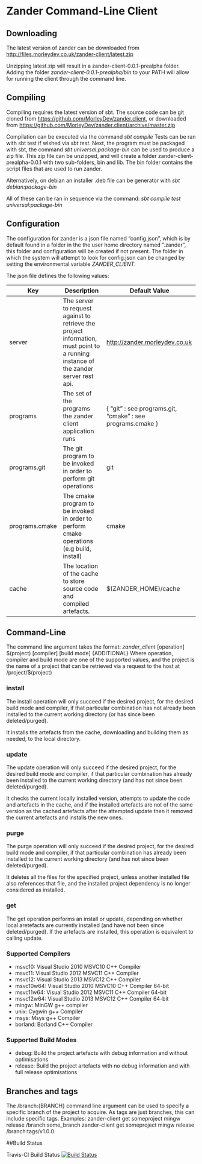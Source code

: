 # Zander Command-Line Client
## Downloading
The latest version of zander can be downloaded from http://files.morleydev.co.uk/zander-client/latest.zip

Unzipping latest.zip will result in a zander-client-0.0.1-prealpha folder. Adding the folder *zander-client-0.0.1-prealpha/bin* to your PATH will allow for running the client through the command line.

## Compiling
Compiling requires the latest version of sbt. The source code can be git cloned from https://github.com/MorleyDev/zander.client, or downloaded from https://github.com/MorleyDev/zander.client/archive/master.zip

Compilation can be executed via the command *sbt compile*
Tests can be ran with sbt test if wished via *sbt test*. Next, the program must be packaged with sbt, the command *sbt universal:package-bin* can be used to produce a zip file. This zip file can be unzipped, and will create a folder zander-client-prealpha-0.0.1 with two sub-folders, bin and lib. The bin folder contains the script files that are used to run zander.

Alternatively, on debian an installer .deb file can be generator with *sbt debian:package-bin*

All of these can be ran in sequence via the command:
*sbt compile test universal:package-bin*

## Configuration
The configuration for zander is a json file named “config.json”, which is by default found in a folder in the the user home directory named “.zander”, this folder and configuration will be created if not present. The folder in which the system will attempt to look for config.json can be changed by setting the environmental variable *ZANDER_CLIENT*.

The json file defines the following values:

| Key | Description | Default Value |
| ------------- |-------------| -----|
| server | The server to request against to retrieve the project information, must point to a running instance of the zander server rest api. | http://zander.morleydev.co.uk |
|programs | The set of the programs the zander client application runs | { “git” : see programs.git, “cmake” : see programs.cmake } |
| programs.git | The git program to be invoked in order to perform git operations | git |
| programs.cmake | The cmake program to be invoked in order to perform cmake operations (e.g build, install) | cmake |
| cache | The location of the cache to store source code and compiled artefacts. | $(ZANDER_HOME)/cache |

## Command-Line
The command line argument takes the format:
*zander_client* [operation] \$(project) [compiler] [build mode] {ADDITIONAL}
Where operation, compiler and build mode are one of the supported values, and the project is the name of a project that can be retrieved via a request to the host at /project/$(project)

### install
The install operation will only succeed if the desired project, for the desired build mode and compiler, if that particular combination has not already been installed to the current working directory (or has since been deleted/purged).

It installs the artefacts from the cache, downloading and building them as needed, to the local directory.

### update
The update operation will only succeed if the desired project, for the desired build mode and compiler, if that particular combination has already been installed to the current working directory (and has not since been deleted/purged).

It checks the current locally installed version, attempts to update the code and artefacts in the cache, and if the installed artefacts are not of the same version as the cached artefacts after the attempted update then it removed the current artefacts and installs the new ones.

### purge
The purge operation will only succeed if the desired project, for the desired build mode and compiler, if that particular combination has already been installed to the current working directory (and has not since been deleted/purged).

It deletes all the files for the specified project, unless another installed file also references that file, and the installed project dependency is no longer considered as installed.

### get
The get operation performs an install or update, depending on whether local aretefacts are currently installed (and have not been since deleted/purged). If the artefacts are installed, this operation is equivalent to calling update.

### Supported Compilers
* msvc10: Visual Studio 2010 MSVC10 C++ Compiler
* msvc11: Visual Studio 2012 MSVC11 C++ Compiler
* msvc12: Visual Studio 2013 MSVC12 C++ Compiler
* msvc10w64: Visual Studio 2010 MSVC10 C++ Compiler 64-bit
* msvc11w64: Visual Studio 2012 MSVC11 C++ Compiler 64-bit
* msvc12w64: Visual Studio 2013 MSVC12 C++ Compiler 64-bit
* mingw: MinGW g++ compiler
* unix: Cygwin g++ Compiler
* msys: Msys g++ Compiler
* borland: Borland C++ Compiler

### Supported Build Modes
* debug: Build the project artefacts with debug information and without optimisations
* release: Build the project artefacts with no debug information and with full release optimisations

## Branches and tags
The /branch:{BRANCH} command line argument can be used to specify a specific branch of the project to acquire. As tags are just branches, this can include specific tags.
Examples:
zander-client get someproject mingw release /branch:some_branch
zander-client get someproject mingw release /branch:tags/v1.0.0

##Build Status

Travis-CI Build Status
[![Build Status](https://travis-ci.org/MorleyDev/zander.client.svg?branch=master)](https://travis-ci.org/MorleyDev/zander.client)
